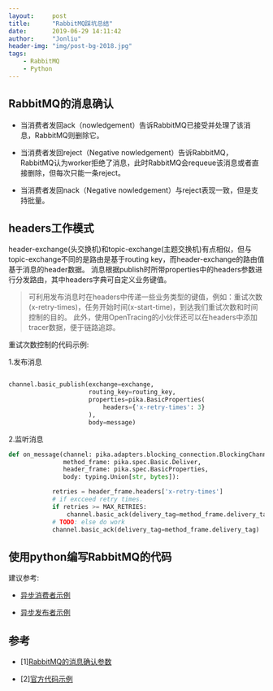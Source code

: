 ```yaml
---
layout:     post
title:      "RabbitMQ踩坑总结"
date:       2019-06-29 14:11:42
author:     "Jonliu"
header-img: "img/post-bg-2018.jpg"
tags:
    - RabbitMQ
    - Python
---
```


## RabbitMQ的消息确认

- 当消费者发回ack（nowledgement）告诉RabbitMQ已接受并处理了该消息，RabbitMQ则删除它。

- 当消费者发回reject（Negative nowledgement）告诉RabbitMQ，RabbitMQ认为worker拒绝了消息，此时RabbitMQ会requeue该消息或者直接删除，但每次只能一条reject。

- 当消费者发回nack（Negative nowledgement）与reject表现一致，但是支持批量。

## headers工作模式

header-exchange(头交换机)和topic-exchange(主题交换机)有点相似，但与topic-exchange不同的是路由是基于routing key，而header-exchange的路由值基于消息的header数据。
消息根据publish时所带properties中的headers参数进行分发路由，其中headers字典可自定义业务键值。

> 可利用发布消息时在headers中传递一些业务类型的键值，例如：重试次数(x-retry-times)，任务开始时间(x-start-time)，到达我们重试次数和时间控制的目的。
> 此外，使用OpenTracing的小伙伴还可以在headers中添加tracer数据，便于链路追踪。

重试次数控制的代码示例:

1.发布消息

```python

channel.basic_publish(exchange=exchange,
                      routing_key=routing_key,
                      properties=pika.BasicProperties(
                          headers={'x-retry-times': 3}
                      ),
                      body=message)
```

2.监听消息

```python
def on_message(channel: pika.adapters.blocking_connection.BlockingChannel,
               method_frame: pika.spec.Basic.Deliver,
               header_frame: pika.spec.BasicProperties,
               body: typing.Union[str, bytes]):

            retries = header_frame.headers['x-retry-times']
            # if excceed retry times.
            if retries >= MAX_RETRIES:
                channel.basic_ack(delivery_tag=method_frame.delivery_tag)
            # TODO: else do work
            channel.basic_ack(delivery_tag=method_frame.delivery_tag)
```

## 使用python编写RabbitMQ的代码

建议参考:

- [异步消费者示例](https://github.com/pika/pika/blob/master/examples/asynchronous_consumer_example.py)

- [异步发布者示例](https://github.com/pika/pika/blob/master/examples/asynchronous_publisher_example.py)

## 参考

- [1][RabbitMQ的消息确认参数](https://www.rabbitmq.com/nack.html)

- [2][官方代码示例](https://github.com/pika/pika/blob/master/examples)
